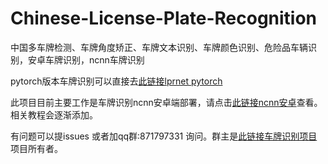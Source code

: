 # Chinese-License-Plate-Recognition
中国多车牌检测、车牌角度矫正、车牌文本识别、车牌颜色识别、危险品车辆识别，安卓车牌识别，ncnn车牌识别

pytorch版本车牌识别可以直接去[此链接lprnet pytorch](https://github.com/we0091234/Chinese_license_plate_detection_recognition)

此项目目前主要工作是车牌识别ncnn安卓端部署，请点击[此链接ncnn安卓](https://github.com/Ayers-github/Chinese-License-Plate-Recognition/tree/Ayers-github/Chinese-License-Plate-Recognition-ncnn-android)查看。相关教程会逐渐添加。

有问题可以提issues 或者加qq群:871797331 询问。群主是[此链接车牌识别项目](https://github.com/we0091234/Chinese_license_plate_detection_recognition)项目所有者。
